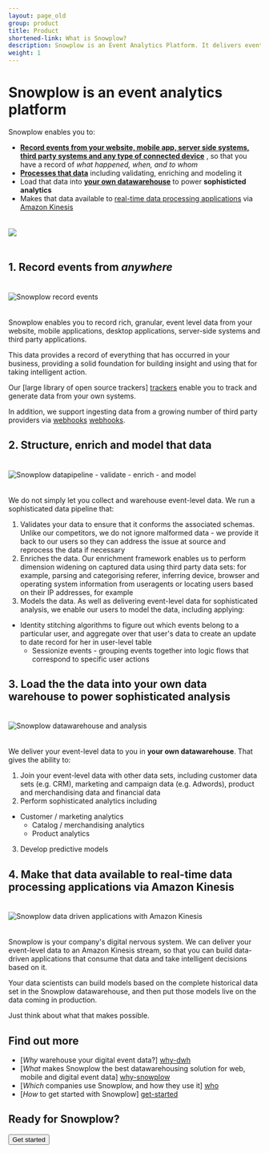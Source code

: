 ```yaml
---
layout: page_old
group: product
title: Product
shortened-link: What is Snowplow?
description: Snowplow is an Event Analytics Platform. It delivers event line of your own, customer-level, event-level data, from all your channels, platforms and services, into your own structured data warehouse and unified log
weight: 1
---
```

<!-- custom-header: product -->
<h1>Snowplow is an event analytics platform</h1>

Snowplow enables you to:

<div class="html">
	<ul>
		<li><strong><a href="#record-events">Record events from your website, mobile app, server side systems, third party systems and any type of connected device</a></strong> , so that you have a record of <em>what happened, when, and to whom</em></li>
		<li><strong><a href="#process-that-data">Processes that data</a></strong> including validating, enriching and modeling it</li>
		<li>Load that data into <strong><a href="#your-own-datawarehouse">your own datawarehouse</a></strong> to power <strong>sophisticted analytics</strong></li>
		<li>Makes that data available to <a href="#real-time">real-time data processing applications</a> via <a href="http://aws.amazon.com/kinesis/">Amazon Kinesis</a></li>
	</ul>
</div>


<img src="/assets/img/product/event-analytics-platform.png" style="margin-top:20px;margin-bottom:20px;"/>

<h2><a name="record-events">1. Record events from <em>anywhere</em></a></h2>

<img src="/assets/img/product/event-analytics-1-record-events.png" title="Snowplow record events" class="center-block" style="margin-top:20px;margin-bottom:20px;" />

Snowplow enables you to record rich, granular, event level data from your website, mobile applications, desktop applications, server-side systems and third party applications.

This data provides a record of everything that has occurred in your business, providing a solid foundation for building insight and using that for taking intelligent action.

Our [large library of open source trackers] [trackers] enable you to track and generate data from your own systems.

In addition, we support ingesting data from a growing number of third party providers via [webhooks] [webhooks].

<h2><a name="process-that-data">2. Structure, enrich and model that data</a></h2>

<img src="/assets/img/product/event-analytics-2-data-pipeline.png" title="Snowplow datapipeline - validate - enrich - and model" class="center-block"  style="margin-top:20px;margin-bottom:20px;" />

We do not simply let you collect and warehouse event-level data. We run a sophisticated data pipeline that:

1. Validates your data to ensure that it conforms the associated schemas. Unlike our competitors, we do not ignore malformed data - we provide it back to our users so they can address the issue at source and reprocess the data if necessary
2. Enriches the data. Our  enrichment framework enables us to perform dimension widening on captured data using third party data sets: for example, parsing and categorising referer, inferring device, browser and operating system information from useragents or locating users based on their IP addresses, for example
3. Models the data. As well as delivering event-level data for sophisticated analysis, we enable our users to model the data, including applying:
  * Identity stitching algorithms to figure out which events belong to a particular user, and aggregate over that user's data to create an update to date record for her in user-level table
	* Sessionize events - grouping events together into logic flows that correspond to specific user actions

<h2><a name="your-own-datawarehouse">3. Load the the data into your own data warehouse to power sophisticated analysis</a></h2>

<img src="/assets/img/product/event-analytics-3-warehouse-and-report.png" title="Snowplow datawarehouse and analysis" class="center-block" style="margin-top:20px;margin-bottom:20px;" />

We deliver your event-level data to you in **your own datawarehouse**. That gives the ability to:

1. Join your event-level data with other data sets, including customer data sets (e.g. CRM), marketing and campaign data (e.g. Adwords), product and merchandising data and financial data
2. Perform sophisticated analytics including
  * Customer / marketing analytics
	* Catalog / merchandising analytics
	* Product analytics
3. Develop predictive models

<h2><a name="real-time">4. Make that data available to real-time data processing applications via Amazon Kinesis</a></h2>

<img src="/assets/img/product/event-analytics-4-data-driven-applications.png" title="Snowplow data driven applications with Amazon Kinesis" class="center-block" style="margin-top:20px;margin-bottom:20px;" />

Snowplow is your company's digital nervous system. We can deliver your event-level data to an Amazon Kinesis stream, so that you can build data-driven applications that consume that data and take intelligent decisions based on it.

Your data scientists can build models based on the complete historical data set in the Snowplow datawarehouse, and then put those models live on the data coming in production.

Just think about what that makes possible.


## Find out more

* [*Why* warehouse your digital event data?] [why-dwh]
* [*What* makes Snowplow the best datawarehousing solution for web, mobile and digital event data] [why-snowplow]
* [*Which* companies use Snowplow, and how they use it] [who]
* [*How* to get started with Snowplow] [get-started]

## Ready for Snowplow?

<div class="html">
	<a href="/get-started/index.html">
		<button class="btn btn-large btn-primary center-block" type="button">Get started</button>
	</a>
</div>


[why-dwh]: why-warehouse-your-data.html
[why-snowplow]: the-best-event-data-warehouse.html
[who]: who-uses-snowplow.html
[get-started]: /get-started/index.html
[amazon-logo]: /assets/img/APN_Standard_Technology_Partner.png
[trackers]: https://github.com/snowplow?utf8=%E2%9C%93&query=tracker
[webhooks]: /blog/2014/11/10/snowplow-0.9.11-released-with-webhook-support/

[unified-log-blog-post]: /blog/2014/01/20/the-three-eras-of-business-data-processing/
[kinesis]: http://aws.amazon.com/kinesis/
